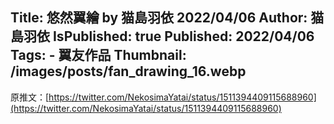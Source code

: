 Title: 悠然翼繪 by 猫島羽依 2022/04/06
Author: 猫島羽依
IsPublished: true
Published: 2022/04/06
Tags:
    - 翼友作品
Thumbnail: /images/posts/fan_drawing_16.webp
---
原推文：[https://twitter.com/NekosimaYatai/status/1511394409115688960](https://twitter.com/NekosimaYatai/status/1511394409115688960)